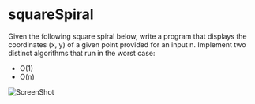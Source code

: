 squareSpiral
============

Given the following square spiral below, write a program that displays the coordinates (x, y) of a given point provided for an input n. Implement two distinct algorithms that run in the worst case: 
- O(1)
- O(n)

![ScreenShot](https://raw.github.com/kessiler/squareSpiral/master/squareExample.png)



